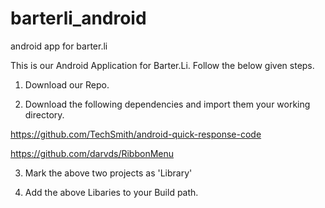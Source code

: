 barterli_android
================

android app for barter.li

This is our Android Application for Barter.Li. Follow the below given steps.

1. Download our Repo.

2. Download the following dependencies and import them your working directory.

https://github.com/TechSmith/android-quick-response-code

https://github.com/darvds/RibbonMenu

3. Mark the above two projects as 'Library'

4. Add the above Libaries to your Build path.
